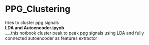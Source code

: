 # PPG_Clustering
tries to cluster ppg signals<br> 
**LDA and Autoencoder.ipynb** <br>___this notbook cluster peak to peak ppg signals using LDA and fully connected autoencoder as features extractor
